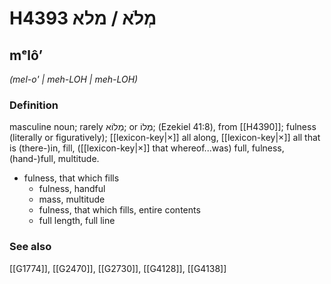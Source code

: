 # H4393 מְלֹא / מלא

## mᵉlôʼ

_(mel-o' | meh-LOH | meh-LOH)_

### Definition

masculine noun; rarely מְלוֹא; or מְלוֹ; (Ezekiel 41:8), from [[H4390]]; fulness (literally or figuratively); [[lexicon-key|×]] all along, [[lexicon-key|×]] all that is (there-)in, fill, ([[lexicon-key|×]] that whereof...was) full, fulness, (hand-)full, multitude.

- fulness, that which fills
    - fulness, handful
    - mass, multitude
    - fulness, that which fills, entire contents
    - full length, full line
### See also

[[G1774]], [[G2470]], [[G2730]], [[G4128]], [[G4138]]

